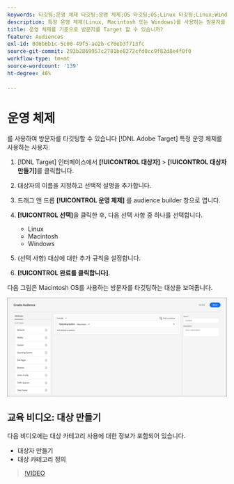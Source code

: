 ```yaml
---
keywords: 타깃팅;운영 체제 타깃팅;운영 체제;OS 타깃팅;OS;Linux 타깃팅;Linux;Windows 타깃팅;windows;macintosh 타깃팅;macintosh;mac;mac 타깃팅;win;win 타깃팅
description: 특정 운영 체제(Linux, Macintosh 또는 Windows)를 사용하는 방문자를 타깃팅하는 방법을 알아봅니다.
title: 운영 체제를 기준으로 방문자를 Target 할 수 있습니까?
feature: Audiences
exl-id: 0d6b6b1c-5c00-49f5-ae2b-c70eb3f713fc
source-git-commit: 293b2869957c2781be8272cfd0cc9f82d8e4f0f0
workflow-type: tm+mt
source-wordcount: '139'
ht-degree: 46%

---
```


# 운영 체제

를 사용하여 방문자를 타깃팅할 수 있습니다 [!DNL Adobe Target] 특정 운영 체제를 사용하는 사용자.

1. [!DNL Target] 인터페이스에서 **[!UICONTROL 대상자]** > **[!UICONTROL 대상자 만들기]**&#x200B;를 클릭합니다.
1. 대상자의 이름을 지정하고 선택적 설명을 추가합니다.
1. 드래그 앤 드롭 **[!UICONTROL 운영 체제]** 를 audience builder 창으로 엽니다.
1. **[!UICONTROL 선택]**&#x200B;을 클릭한 후, 다음 선택 사항 중 하나를 선택합니다.

   * Linux
   * Macintosh
   * Windows

1. (선택 사항) 대상에 대한 추가 규칙을 설정합니다.
1. **[!UICONTROL 완료를 클릭합니다]**.

다음 그림은 Macintosh OS를 사용하는 방문자를 타깃팅하는 대상을 보여줍니다.

![target_os 이미지](assets/target_os.png)

## 교육 비디오: 대상 만들기

다음 비디오에는 대상 카테고리 사용에 대한 정보가 포함되어 있습니다.

* 대상자 만들기
* 대상 카테고리 정의

>[!VIDEO](https://video.tv.adobe.com/v/17392)
